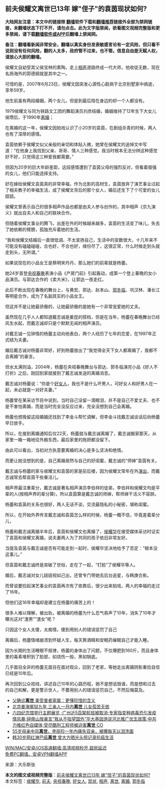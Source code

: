  <h2>前夫侯耀文离世已13年 嫁"侄子"的袁茵现状如何?</h2> <p class="notice"><b>大陆网友注意：本文中的链接除 <a href="https://github.com/bannedbook/fanqiang" >翻墙</a>软件下载和<a href="https://github.com/killgcd/justmysocks/blob/master/README.md">翻墙推荐</a>链接外全部为禁网链接，未翻墙状态下打不开，请勿点击。此为文字版禁闻，欲看图文视频完整版和更多禁闻，请下载<a href="https://github.com/bannedbook/fanqiang">翻墙软件或APP</a>后翻墙上禁闻网。</p><p>备注：翻墙看新闻非常安全，翻墙以真实身份发表敏感言论有一定风险，但只看不说则没有任何风险，翻的人太多，政府管不过来，也不管。信息自由是天赋人权，请放心大胆的翻墙。</b></p>  <div class="entry"> <p>侯耀文自幼受其父侯宝林的熏陶，走上<a href="https://www.bannedbook.org/bnews/tag/%E7%9B%B8%E5%A3%B0/" class="st_tag internal_tag" rel="tag" title="标签 相声 下的日志">相声</a>道路终成一代大师，他收徒无数，现在名扬海外的郭德纲就是其中之一。</p> <p>可惜的是，2007年6月23日，侯耀文因突发心源性心脏病于北京别墅家中病逝，享年59岁。</p> <p>他生前虽有两段婚姻，两个女儿，但是到最后陪在身边的却一个人都没有。</p> <p>1979侯耀文与同为铁路文工团的舞蹈演员刘彦结婚，婚姻维持了12年生下大女儿侯瓒后，于1990年<a href="https://www.bannedbook.org/bnews/tag/%e7%a6%bb%e5%a9%9a/" class="st_tag internal_tag" rel="tag" title="标签 离婚 下的日志">离婚</a>；</p> <p>在离婚的这一年，侯耀文因拍戏认识了小20岁的袁茵，在剧组杀青的时候，两人也有了深厚的感情。</p> <p>袁茵依赖于侯耀文似父亲般的亲切和体贴入微，她曾在侯耀文的追悼文中写道：“在他身上我找到父亲、哥哥、情人三种感觉。我当时根本无法分辨这种感觉好不好，只觉得这三种爱我都需要。”</p> <p>但因为20岁的巨大年龄差距，这段感情遭到了袁茵父母的强烈反对，但看着倔强的女儿，他们只能选择支持。</p> <p>好在嫁给侯耀文袁茵真的非常幸福，作为北影的高材生，袁茵放弃了演艺事业过起了相夫教子的幸福生活，成了侯耀文背后的那个女人，婚后还生下了个可爱的女儿妞妞。</p> <p>侯耀文曾表示自己的很多相声作品也都是由夫人参与创作的，其中相声《京九演义》就出自夫人和自己的联袂合作。</p> <p>但随着侯耀文事业的腾飞，出差在外的时候越来越多，袁茵的生活变了味儿，失去了她依赖的臂膀，孤独充斥着她的生活。</p>  <p>“我和侯耀文结婚后一直很低调、不太宣扬自己，生活中的变数很大，十几年来不可能没有磕磕碰碰，合也好，不合也好，缘份尽了，这很正常，什么时候走到头就走到头，无所谓。”</p> <p>如果说现在的小品女王是蔡明宋丹丹，那么她们的前辈就是杨蕾。</p> <p>她24岁首登<a href="https://www.bannedbook.org/bnews/tag/%E5%A4%AE%E8%A7%86%E6%98%A5%E6%99%9A/" class="st_tag internal_tag" rel="tag" title="标签 央视春晚 下的日志">央视春晚</a>表演小品《产房门前》引起轰动，成第一个登上春晚的女小品演员。与郭达合作的《卖大米》，让郭达一夜走红。</p> <p>此后不断出现在春晚的舞台上，与黄宏、郭达、赵本山、<a href="https://www.bannedbook.org/bnews/tag/%E9%83%AD%E5%86%AC%E4%B8%B4/" class="st_tag internal_tag" rel="tag" title="标签 郭冬临 下的日志">郭冬临</a>、巩汉林、潘长江等明星合作，成为了名副其实的小品女王。</p> <p>但这并不是让她最骄傲的，让她最骄傲的是她有一个非常宠爱她的丈夫。</p> <p>虽然现在几乎人人都知道戴志诚是姜昆的搭档，但是在当年，杨蕾在春晚舞台已经风生水起，而戴志诚却只是个默默无闻的相声演员。</p> <p>对戴志诚一见钟情的杨蕾主动向他表白，两个人经历了七年的恋爱，在1997年正式结为夫妻。</p> <p>婚后戴志诚对杨蕾非常好，好到杨蕾放出了“我觉得全天下女人都离婚了，我都不会离婚”的豪言。</p> <p>但水太满则溢，2004年，杨蕾在央视春晚舞台与郭达、郭冬临演完小品《好人不打折》之后，刚回到家就接到了戴志诚发送的离婚消息。</p> <p>戴志诚对杨蕾说：“你是个<a href="https://www.bannedbook.org/bnews/tag/%e5%a5%bd%e5%a5%b3%e4%ba%ba/" class="st_tag internal_tag" rel="tag" title="标签 好女人 下的日志">好女人</a>，我也不是什么坏男人，可好女人和好男人在一起，未必就是一对好夫妻。”</p>  <p>杨蕾曾在某采访节目中说到，当时自己没留一滴眼泪，并不是自己不爱丈夫、也不是不害怕离婚，而是当时完全没反应过来，完全没想到自己会离婚。</p> <p>杨蕾也想挽留这段婚姻还找到了李金斗帮忙调解，但李金斗找戴志诚谈话后劝杨蕾早日放手。</p> <p>所以，在接到离婚通知后仅22天，杨蕾就与戴志诚离婚了，戴志诚搬家那天，从家里一箱一箱地往外搬东西，最后家里的拖把都没留下。</p> <p>由此可以看出，当初对方执意要离婚的决心是多么坚决和绝情。</p> <p>而更让她没想到的是，自己离婚居然与自己的好闺蜜，戴志诚的“师婶”袁茵有关。</p> <p>戴志诚与杨蕾的家与侯耀文和袁茵的家是前后楼，因为侯耀文常年在外<span class='wp_keywordlink_affiliate'><a href="https://zh-cn.shenyunperformingarts.org/" title="演出" target="_blank">演出</a></span>，而戴志诚常去帮袁茵干些重活儿。</p> <p>相声界最注重辈分，戴志诚是著名相声演员李伯祥的徒弟，李伯祥和侯耀文均是平辈的人(按相声界的辈分算)，所以袁茵算是戴志诚的师婶，帮师婶干活义不容辞。</p> <p>杨蕾和袁英的关系也很好，两人无话不谈，交流最隐私的小秘密，堪称闺蜜。</p> <p>所以，在开始外界传言戴志诚和袁茵怎么样的时候，杨蕾一概不信，毕竟差着辈分儿，</p> <p>杨蕾和戴志诚离婚半年后，袁茵和侯耀文也离婚了，<a href="https://www.bannedbook.org/bnews/tag/%E4%BE%AF%E8%80%80%E5%8D%8E/" class="st_tag internal_tag" rel="tag" title="标签 侯耀华 下的日志">侯耀华</a>在接受媒体采访时证实了袁茵和侯耀文离婚，说夫妻两人为了共同的孩子依旧非常友好。</p>  <p>当提及袁茵与戴志诚是否有可能走到一起时，侯耀华坚决地给予了否定：“根本没这事儿。”</p> <p>但袁茵和戴志诚终是突破了世俗，走在了一起，“打脸”了侯耀华等人。</p> <p>婚后，戴志诚对女儿妞妞视如己出，还曾专门带她去后台追星，与韩庚合影。</p> <p>而曾说要捡起演艺事业的袁茵再次有了依靠后，很少出来拍戏，两人的幸福的走过了16年。</p> <p>但他们这16年幸福却是建立在杨蕾的痛苦上的！</p> <p>很多人难以理解，被出轨，被离婚的杨蕾为什么忍气吞声了10年，消失了10年才曝光这对“渣男”“渣女”呢？</p> <p>只因这个女人太傻，太痴情，傻到用别人的错误惩罚了自己</p> <p>离婚后，杨蕾情绪崩溃到怀疑人生，每天靠酒精和安眠药催眠自己才能入睡。</p> <p>因为长期的生活睡眠不规律，杨蕾的身体出了问题，不仅爆肥到160斤，而且身体里的毒素堆积到了脸部，如烧伤一般，黑如锅底。</p> <p>几乎面目全非的杨蕾无面目在面对观众，回到了老家，等她走出离婚阴影重拾自信已经是10年后。</p>  <p>再次回到公众视线，讲述自己10年的心路历程，她不是想诋毁谁，而是想和过去的自己和解，更是警示世人，不要用别人的错误惩罚自己，不然后悔莫及。</p> <ul class='op-related-articles' title='相关阅读'> <li><a href='https://www.bannedbook.org/bnews/taiwannews/20210603/1559311.html' target='_blank'>父确诊<b>离世</b> 美受害者家属：更懂珍惜的含义</a></li> <li><a href='https://www.bannedbook.org/bnews/cbnews/20210603/1559199.html' target='_blank'>北京姜海冤狱九年 三亲人一月内<b>离世</b> 儿女孤苦无依</a></li> <li><a href='https://www.bannedbook.org/bnews/bannedvideo/20210601/1557651.html' target='_blank'>六四纪念馆举行主题展览 ;广州近5百架航班被取消;专家指变种病毒恐引发疫情风暴;钟南山放豪言“我从不指望国外”华大基因游说河北推广优生政策;中共力推红色自媒体;受尽酷刑工程师被迫害<b>离世</b> CO</a></li> <li><a href='https://www.bannedbook.org/bnews/yule/20210531/1557074.html' target='_blank'>55岁母亲中风<b>离世</b>，李丽珍一年内痛失双亲，被曝每天以泪洗面</a></li> <li><a href='https://www.bannedbook.org/bnews/yule/20210531/1556893.html' target='_blank'>韩30岁网红淋巴癌<b>离世</b> 曾大方晒光头照记录抗癌生活</a></li> </ul> <p class="texttj"> <a href="https://github.com/bannedbook/fanqiang/wiki/V2ray%E6%9C%BA%E5%9C%BA" target="_blank">WIN/MAC/安卓/iOS高速翻墙:高清视频秒开,超低延迟</a><br/> <a href="https://github.com/bannedbook/fanqiang/wiki/%E7%A6%81%E9%97%BB%E7%BD%91%E5%AE%89%E5%8D%93%E7%BF%BB%E5%A2%99%E6%96%B0%E9%97%BBAPP" target="_blank">免费PC翻墙、安卓VPN翻墙APP</a></p><p> 来源：大乐斯张 </p><a name='sharetosocial'></a>       <div><b>本文的图文或视频完整版</b>：<a href='https://www.bannedbook.org/bnews/yule/20210604/1560275.html'>前夫侯耀文离世已13年 嫁"侄子"的袁茵现状如何?</a></div>  </div><!--END ENTRY--> <div class="postfooter"> <div>本文标签：<a href="https://www.bannedbook.org/bnews/tag/%E4%BE%AF%E8%80%80%E5%8D%8E/" rel="tag">侯耀华</a>, <a href="https://www.bannedbook.org/bnews/tag/%e5%89%8d%e5%a4%ab/" rel="tag">前夫</a>, <a href="https://www.bannedbook.org/bnews/tag/%E5%A4%AE%E8%A7%86%E6%98%A5%E6%99%9A/" rel="tag">央视春晚</a>, <a href="https://www.bannedbook.org/bnews/tag/%e5%a5%bd%e5%a5%b3%e4%ba%ba/" rel="tag">好女人</a>, <a href="https://www.bannedbook.org/bnews/tag/%E7%8E%B0%E7%8A%B6/" rel="tag">现状</a>, <a href="https://www.bannedbook.org/bnews/tag/%E7%9B%B8%E5%A3%B0/" rel="tag">相声</a>, <a href="https://www.bannedbook.org/bnews/tag/%E7%A6%BB%E4%B8%96/" rel="tag">离世</a>, <a href="https://www.bannedbook.org/bnews/tag/%e7%a6%bb%e5%a9%9a/" rel="tag">离婚</a>, <a href="https://www.bannedbook.org/bnews/tag/%E9%83%AD%E5%86%AC%E4%B8%B4/" rel="tag">郭冬临</a></div>  </div><!--END POSTFOOTER--> 